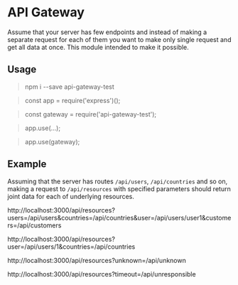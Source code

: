 # API Gateway

Assume that your server has few endpoints and instead of making a separate request for each of them
you want to make only single request and get all data at once. This module intended to make it possible.

## Usage
> npm i --save api-gateway-test

> const app = require('express')();

> const gateway = require('api-gateway-test');

> app.use(...);

> app.use(gateway);

## Example

Assuming that the server has routes `/api/users`, `/api/countries` and so on, making a request to
`/api/resources` with specified parameters should return joint data for each of underlying resources.

http://localhost:3000/api/resources?users=/api/users&countries=/api/countries&user=/api/users/user1&customers=/api/customers

http://localhost:3000/api/resources?user=/api/users/1&countries=/api/countries

http://localhost:3000/api/resources?unknown=/api/unknown

http://localhost:3000/api/resources?timeout=/api/unresponsible
